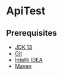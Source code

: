 # ApiTest

## Prerequisites

* [JDK 13](https://jdk.java.net/13/) 
* [Git](https://git-scm.com/downloads)
* [Intellij IDEA](https://www.jetbrains.com/idea/download/)
* [Maven](https://maven.apache.org/download.cgi)

